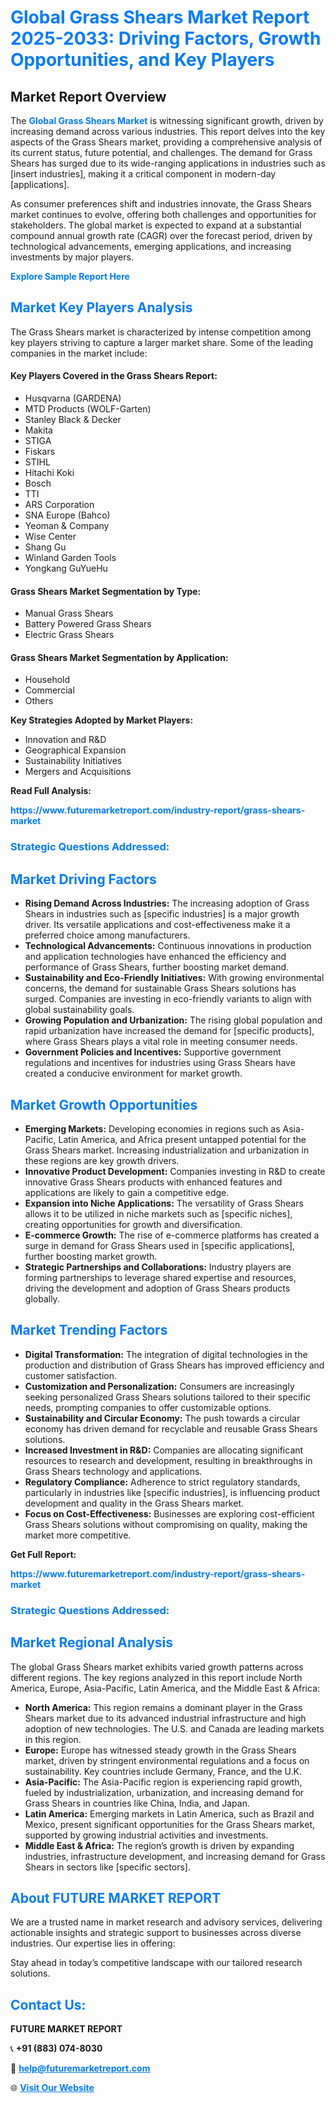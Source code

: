 <h1 style="color: #007BFF;">Global Grass Shears Market Report 2025-2033: Driving Factors, Growth Opportunities, and Key Players</h1>

<section id="overview">
<h2>Market Report Overview</h2>
<p>The <a href="https://www.futuremarketreport.com/industry-report/grass-shears-market" style="color: #007BFF; text-decoration: none;"><strong>Global Grass Shears Market</strong></a> is witnessing significant growth, driven by increasing demand across various industries. This report delves into the key aspects of the Grass Shears market, providing a comprehensive analysis of its current status, future potential, and challenges. The demand for Grass Shears has surged due to its wide-ranging applications in industries such as [insert industries], making it a critical component in modern-day [applications].</p>
<p>As consumer preferences shift and industries innovate, the Grass Shears market continues to evolve, offering both challenges and opportunities for stakeholders. The global market is expected to expand at a substantial compound annual growth rate (CAGR) over the forecast period, driven by technological advancements, emerging applications, and increasing investments by major players.</p>
</section>

<section id="overview">
<p><a href="https://www.futuremarketreport.com/request-sample/reportId=41653" style="color: #007BFF; text-decoration: none;"><strong>Explore Sample Report Here</strong></a></p>
</section>

<section id="key-players">
<h2 style="color: #007BFF;">Market Key Players Analysis</h2>
<p>The Grass Shears market is characterized by intense competition among key players striving to capture a larger market share. Some of the leading companies in the market include:</p>
<h4>Key Players Covered in the Grass Shears Report:</h4>
<ul><li>Husqvarna (GARDENA)</li><li>MTD Products (WOLF-Garten)</li><li>Stanley Black &amp; Decker</li><li>Makita</li><li>STIGA</li><li>Fiskars</li><li>STIHL</li><li>Hitachi Koki</li><li>Bosch</li><li>TTI</li><li>ARS Corporation</li><li>SNA Europe (Bahco)</li><li>Yeoman &amp; Company</li><li>Wise Center</li><li>Shang Gu</li><li>Winland Garden Tools</li><li>Yongkang GuYueHu</li></ul>
<h4>Grass Shears Market Segmentation by Type:</h4>
<ul><li>Manual Grass Shears</li><li>Battery Powered Grass Shears</li><li>Electric Grass Shears</li></ul>

<h4>Grass Shears Market Segmentation by Application:</h4>
<ul><li>Household</li><li>Commercial</li><li>Others</li></ul>
<p><strong>Key Strategies Adopted by Market Players:</strong></p>
<ul>
<li>Innovation and R&D</li>
<li>Geographical Expansion</li>
<li>Sustainability Initiatives</li>
<li>Mergers and Acquisitions</li>
</ul>
</section>

<section>
<p><strong>Read Full Analysis: </strong></p><a href="https://www.futuremarketreport.com/industry-report/grass-shears-market" style="color: #007BFF; text-decoration: none;"><strong>https://www.futuremarketreport.com/industry-report/grass-shears-market</strong></a>
<h3 style="color: #007BFF;">Strategic Questions Addressed:</h3>
</section>

<section id="driving-factors">
<h2 style="color: #007BFF;">Market Driving Factors</h2>
<ul>
<li><strong>Rising Demand Across Industries:</strong> The increasing adoption of Grass Shears in industries such as [specific industries] is a major growth driver. Its versatile applications and cost-effectiveness make it a preferred choice among manufacturers.</li>
<li><strong>Technological Advancements:</strong> Continuous innovations in production and application technologies have enhanced the efficiency and performance of Grass Shears, further boosting market demand.</li>
<li><strong>Sustainability and Eco-Friendly Initiatives:</strong> With growing environmental concerns, the demand for sustainable Grass Shears solutions has surged. Companies are investing in eco-friendly variants to align with global sustainability goals.</li>
<li><strong>Growing Population and Urbanization:</strong> The rising global population and rapid urbanization have increased the demand for [specific products], where Grass Shears plays a vital role in meeting consumer needs.</li>
<li><strong>Government Policies and Incentives:</strong> Supportive government regulations and incentives for industries using Grass Shears have created a conducive environment for market growth.</li>
</ul>
</section>

<section id="growth-opportunities">
<h2 style="color: #007BFF;">Market Growth Opportunities</h2>
<ul>
<li><strong>Emerging Markets:</strong> Developing economies in regions such as Asia-Pacific, Latin America, and Africa present untapped potential for the Grass Shears market. Increasing industrialization and urbanization in these regions are key growth drivers.</li>
<li><strong>Innovative Product Development:</strong> Companies investing in R&D to create innovative Grass Shears products with enhanced features and applications are likely to gain a competitive edge.</li>
<li><strong>Expansion into Niche Applications:</strong> The versatility of Grass Shears allows it to be utilized in niche markets such as [specific niches], creating opportunities for growth and diversification.</li>
<li><strong>E-commerce Growth:</strong> The rise of e-commerce platforms has created a surge in demand for Grass Shears used in [specific applications], further boosting market growth.</li>
<li><strong>Strategic Partnerships and Collaborations:</strong> Industry players are forming partnerships to leverage shared expertise and resources, driving the development and adoption of Grass Shears products globally.</li>
</ul>
</section>

<section id="trending-factors">
<h2 style="color: #007BFF;">Market Trending Factors</h2>
<ul>
<li><strong>Digital Transformation:</strong> The integration of digital technologies in the production and distribution of Grass Shears has improved efficiency and customer satisfaction.</li>
<li><strong>Customization and Personalization:</strong> Consumers are increasingly seeking personalized Grass Shears solutions tailored to their specific needs, prompting companies to offer customizable options.</li>
<li><strong>Sustainability and Circular Economy:</strong> The push towards a circular economy has driven demand for recyclable and reusable Grass Shears solutions.</li>
<li><strong>Increased Investment in R&D:</strong> Companies are allocating significant resources to research and development, resulting in breakthroughs in Grass Shears technology and applications.</li>
<li><strong>Regulatory Compliance:</strong> Adherence to strict regulatory standards, particularly in industries like [specific industries], is influencing product development and quality in the Grass Shears market.</li>
<li><strong>Focus on Cost-Effectiveness:</strong> Businesses are exploring cost-efficient Grass Shears solutions without compromising on quality, making the market more competitive.</li>
</ul>
</section>

<section>
<p><strong>Get Full Report: </strong></p><a href="https://www.futuremarketreport.com/industry-report/grass-shears-market" style="color: #007BFF; text-decoration: none;"><strong>https://www.futuremarketreport.com/industry-report/grass-shears-market</strong></a>
<h3 style="color: #007BFF;">Strategic Questions Addressed:</h3>
</section>


<section id="regional-analysis">
<h2 style="color: #007BFF;">Market Regional Analysis</h2>
<p>The global Grass Shears market exhibits varied growth patterns across different regions. The key regions analyzed in this report include North America, Europe, Asia-Pacific, Latin America, and the Middle East & Africa:</p>
<ul>
<li><strong>North America:</strong> This region remains a dominant player in the Grass Shears market due to its advanced industrial infrastructure and high adoption of new technologies. The U.S. and Canada are leading markets in this region.</li>
<li><strong>Europe:</strong> Europe has witnessed steady growth in the Grass Shears market, driven by stringent environmental regulations and a focus on sustainability. Key countries include Germany, France, and the U.K.</li>
<li><strong>Asia-Pacific:</strong> The Asia-Pacific region is experiencing rapid growth, fueled by industrialization, urbanization, and increasing demand for Grass Shears in countries like China, India, and Japan.</li>
<li><strong>Latin America:</strong> Emerging markets in Latin America, such as Brazil and Mexico, present significant opportunities for the Grass Shears market, supported by growing industrial activities and investments.</li>
<li><strong>Middle East & Africa:</strong> The region’s growth is driven by expanding industries, infrastructure development, and increasing demand for Grass Shears in sectors like [specific sectors].</li>
</ul>
</section>

<footer>
<h2 style="color: #007BFF;">About FUTURE MARKET REPORT</h2>
<p>We are a trusted name in market research and advisory services, delivering actionable insights and strategic support to businesses across diverse industries. Our expertise lies in offering:</p>

<p>Stay ahead in today’s competitive landscape with our tailored research solutions.</p>

<h2 style="color: #007BFF;">Contact Us:</h2>
<p><strong>FUTURE MARKET REPORT</strong></p>
<p>📞 <strong>+91 (883) 074-8030</strong></p>
<p>📧 <strong><a href="mailto:help@futuremarketreport.com" style="color: #007BFF;">help@futuremarketreport.com</a></strong></p>
<p>🌐 <strong><a href="https://www.futuremarketreport.com/" style="color: #007BFF;">Visit Our Website</a></strong></p>
</footer>